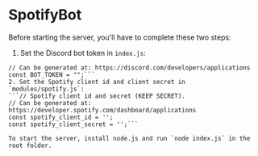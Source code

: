 # SpotifyBot

Before starting the server, you'll have to complete these two steps:
1. Set the Discord bot token in `index.js`:
```// Discord bot token (KEEP SECRET)
// Can be generated at: https://discord.com/developers/applications
const BOT_TOKEN = "";```
2. Set the Spotify client id and client secret in `modules/spotify.js`:
```// Spotify client id and secret (KEEP SECRET).
// Can be generated at: https://developer.spotify.com/dashboard/applications
const spotify_client_id = '';
const spotify_client_secret = '';```

To start the server, install node.js and run `node index.js` in the root folder. 
